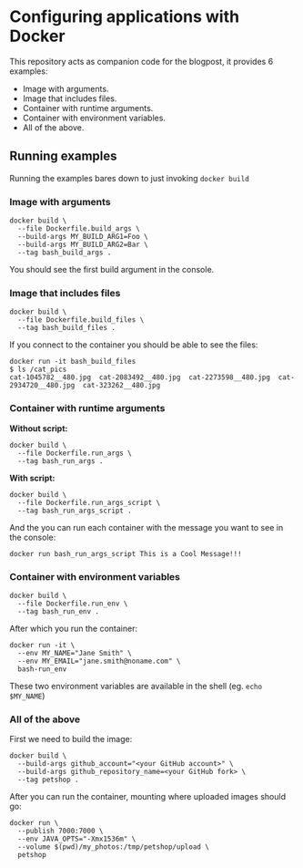 # Configuring applications with Docker

This repository acts as companion code for the blogpost, it provides 6 examples:
- Image with arguments.
- Image that includes files.
- Container with runtime arguments.
- Container with environment variables.
- All of the above.

## Running examples
Running the examples bares down to just invoking `docker build`

### Image with arguments
```
docker build \
  --file Dockerfile.build_args \
  --build-args MY_BUILD_ARG1=Foo \
  --build-args MY_BUILD_ARG2=Bar \
  --tag bash_build_args .
```

You should see the first build argument in the console.

### Image that includes files
```
docker build \
  --file Dockerfile.build_files \
  --tag bash_build_files .
```

If you connect to the container you should be able to see the files:

```
docker run -it bash_build_files
$ ls /cat_pics
cat-1045782__480.jpg  cat-2083492__480.jpg  cat-2273598__480.jpg  cat-2934720__480.jpg  cat-323262__480.jpg
```

### Container with runtime arguments
**Without script:**
```
docker build \
  --file Dockerfile.run_args \
  --tag bash_run_args .
```

**With script:**
```
docker build \
  --file Dockerfile.run_args_script \
  --tag bash_run_args_script .
```

And the you can run each container with the message you want to see in the console:

```
docker run bash_run_args_script This is a Cool Message!!!
```

### Container with environment variables
```
docker build \
  --file Dockerfile.run_env \
  --tag bash_run_env .
```

After which you run the container:
```
docker run -it \
  --env MY_NAME="Jane Smith" \
  --env MY_EMAIL="jane.smith@noname.com" \
  bash-run_env
```

These two environment variables are available in the shell (eg. `echo $MY_NAME`)

### All of the above
First we need to build the image:

```
docker build \
  --build-args github_account="<your GitHub account>" \
  --build-args github_repository_name=<your GitHub fork> \
  --tag petshop .
```

After you can run the container, mounting where uploaded images should go:
```
docker run \
  --publish 7000:7000 \
  --env JAVA_OPTS="-Xmx1536m" \
  --volume $(pwd)/my_photos:/tmp/petshop/upload \
  petshop
```
